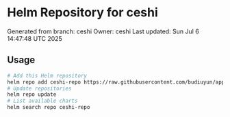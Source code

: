 # Helm Repository for ceshi
Generated from branch: ceshi
Owner: ceshi
Last updated: Sun Jul  6 14:47:48 UTC 2025

## Usage
```bash
# Add this Helm repository
helm repo add ceshi-repo https://raw.githubusercontent.com/budiuyun/appStore/helm-ceshi/
# Update repositories
helm repo update
# List available charts
helm search repo ceshi-repo
```
